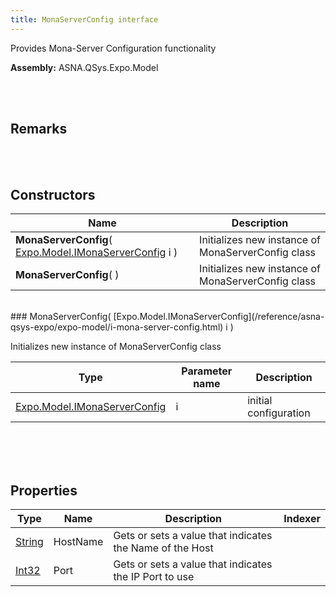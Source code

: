 ```yaml
---
title: MonaServerConfig interface
---
```


Provides Mona-Server Configuration functionality

**Assembly:** ASNA.QSys.Expo.Model

<br>
<br>

## Remarks

<br>
<br>

## Constructors

| Name |  Description 
| --- | --- 
| **MonaServerConfig**( [Expo.Model.IMonaServerConfig](/reference/asna-qsys-expo/expo-model/i-mona-server-config.html) i ) | Initializes new instance of MonaServerConfig class
| **MonaServerConfig**(  ) | Initializes new instance of MonaServerConfig class

<br>
### MonaServerConfig( [Expo.Model.IMonaServerConfig](/reference/asna-qsys-expo/expo-model/i-mona-server-config.html) i )

Initializes new instance of MonaServerConfig class

| Type | Parameter name | Description
| --- | --- | ---
| [Expo.Model.IMonaServerConfig](/reference/asna-qsys-expo/expo-model/i-mona-server-config.html) | i | initial configuration 

<br>

<br>
<br>

## Properties

| Type | Name | Description | Indexer
| --- | --- | --- | --- 
| [String](https://docs.microsoft.com/en-us/dotnet/api/system.string?view=net-5.0) | HostName | Gets or sets a value that indicates the Name of the Host | 
| [Int32](https://docs.microsoft.com/en-us/dotnet/api/system.int32?view=net-5.0) | Port | Gets or sets a value that indicates the IP Port to use | 

<br>
<br>

